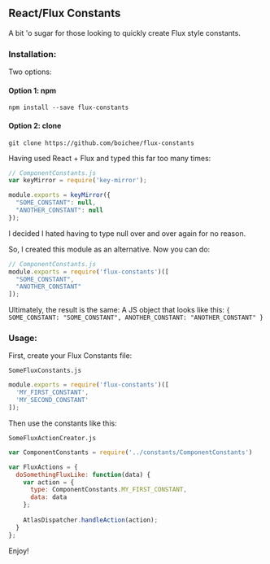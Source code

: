 ## React/Flux Constants

A bit 'o sugar for those looking to quickly create Flux style constants.

### Installation:

Two options:

#### Option 1: npm

```
npm install --save flux-constants
```

#### Option 2: clone

```
git clone https://github.com/boichee/flux-constants
```


Having used React + Flux and typed this far too many times:

```js
// ComponentConstants.js
var keyMirror = require('key-mirror');

module.exports = keyMirror({
  "SOME_CONSTANT": null,
  "ANOTHER_CONSTANT": null
});
```

I decided I hated having to type null over and over again for no reason.

So, I created this module as an alternative. Now you can do:

```js
// ComponentConstants.js
module.exports = require('flux-constants')([
  "SOME_CONSTANT",
  "ANOTHER_CONSTANT"
]);
```

Ultimately, the result is the same:
A JS object that looks like this:
`{ SOME_CONSTANT: "SOME_CONSTANT", ANOTHER_CONSTANT: "ANOTHER_CONSTANT" }`

### Usage:

First, create your Flux Constants file:

`SomeFluxConstants.js`
```js
module.exports = require('flux-constants')([
  'MY_FIRST_CONSTANT',
  'MY_SECOND_CONSTANT'
]);
```

Then use the constants like this:

`SomeFluxActionCreator.js`
```js
var ComponentConstants = require('../constants/ComponentConstants')

var FluxActions = {
  doSomethingFluxLike: function(data) {
    var action = {
      type: ComponentConstants.MY_FIRST_CONSTANT,
      data: data
    };
    
    AtlasDispatcher.handleAction(action);
  }
};
```

Enjoy!
